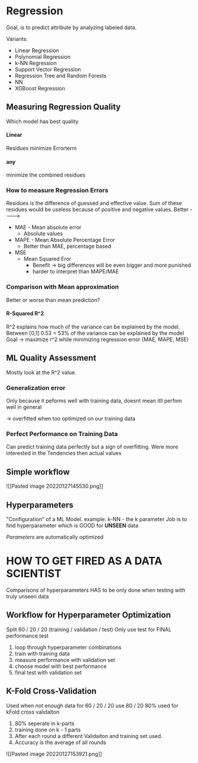 # Regression

Goal, is to predict attribute by analyzing labeled data.

Variants:
- Linear Regression
- Polynomial Regression
- k-NN Regression
- Support Vector Regression
- Regression Tree and Random Forests
- NN
- XGBoost Regression


## Measuring Regression Quality
Which model has best quality
#### Linear
Residues minimize Errorterm

#### any
minimize the combined residues

### How to measure Regression Errors
Residues is the difference of guessed and effective value.
Sum of these residues would be useless because of positive and negative values.
Better ---->
- MAE - Mean absolute error
	- Absolute values
- MAPE - Mean Absolute Percentage Error
	- Better than MAE, percentage based
- MSE
	- Mean Squared Eror
		- Benefit -> big differences will be even bigger and more punished
		- harder to interpret than MAPE/MAE


### Comparison with Mean approximation
Better or worse than mean prediction?

#### R-Squared R^2 
R^2 explains how much of the variance can be explained by the model.
Between [0,1]
0.53 = 53% of the variance can be explained by the model
Goal -> maximize r^2 while minimizing regression error (MAE, MAPE, MSE)


## ML Quality Assessment
Mostly look at the R^2 value.

### Generalization error
Only because it peforms well with training data, doesnt mean itll perfom well in general

-> overfitted when too optimized on our training data

### Perfect Performance on Training Data
Can predict training data perfectly but a sign of overfitting.
Were more interested in the Tendencies then actual values 


## Simple workflow
![[Pasted image 20220127145530.png]]


## Hyperparameters
"Configuration" of a ML Model.
example: k-NN - the k parameter
Job is to find hyperparameter which is GOOD for __UNSEEN__ data

_Parameters_ are automatically optimized


# HOW TO GET FIRED AS A DATA SCIENTIST
Comparisons of hyperparameters HAS to be only done when testing with  truly unseen data


## Workflow for Hyperparameter Optimization
Split 60 / 20 / 20 (training / validation / test)
Only use test for FINAL performance test

1. loop through hyperparameter combinations
2. train with training data
3. measure performance with validation set
4. choose model with best performance
5. final test with validation set


## K-Fold Cross-Validation
Used when not enough data for 60 / 20 / 20
use 80 / 20
80% used for kFold cross validaiton 

1. 80% seperate in k-parts
2. training done on k - 1 parts
3. After each round a different Validaiton and training set used.
4. Accuracy is the average of all rounds


 ![[Pasted image 20220127153921.png]]